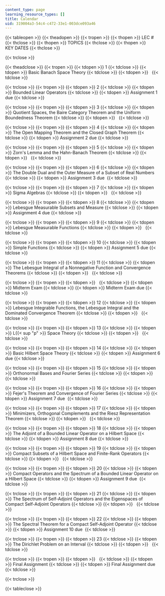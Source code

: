 ```yaml
---
content_type: page
learning_resource_types: []
title: Calendar
uid: 319004a3-54c4-c472-33e1-003dce093a46
---
```


{{< tableopen >}}
{{< theadopen >}}
{{< tropen >}}
{{< thopen >}}
LEC #
{{< thclose >}}
{{< thopen >}}
TOPICS
{{< thclose >}}
{{< thopen >}}
KEY DATES
{{< thclose >}}

{{< trclose >}}

{{< theadclose >}}
{{< tropen >}}
{{< tdopen >}}
1
{{< tdclose >}}
{{< tdopen >}}
Basic Banach Space Theory
{{< tdclose >}}
{{< tdopen >}}
 
{{< tdclose >}}

{{< trclose >}}
{{< tropen >}}
{{< tdopen >}}
2
{{< tdclose >}}
{{< tdopen >}}
Bounded Linear Operators
{{< tdclose >}}
{{< tdopen >}}
Assignment 1 due
{{< tdclose >}}

{{< trclose >}}
{{< tropen >}}
{{< tdopen >}}
3
{{< tdclose >}}
{{< tdopen >}}
Quotient Spaces, the Baire Category Theorem and the Uniform Boundedness Theorem
{{< tdclose >}}
{{< tdopen >}}
 
{{< tdclose >}}

{{< trclose >}}
{{< tropen >}}
{{< tdopen >}}
4
{{< tdclose >}}
{{< tdopen >}}
The Open Mapping Theorem and the Closed Graph Theorem
{{< tdclose >}}
{{< tdopen >}}
Assignment 2 due
{{< tdclose >}}

{{< trclose >}}
{{< tropen >}}
{{< tdopen >}}
5
{{< tdclose >}}
{{< tdopen >}}
Zorn's Lemma and the Hahn-Banach Theorem
{{< tdclose >}}
{{< tdopen >}}
 
{{< tdclose >}}

{{< trclose >}}
{{< tropen >}}
{{< tdopen >}}
6
{{< tdclose >}}
{{< tdopen >}}
The Double Dual and the Outer Measure of a Subset of Real Numbers
{{< tdclose >}}
{{< tdopen >}}
Assignment 3 due 
{{< tdclose >}}

{{< trclose >}}
{{< tropen >}}
{{< tdopen >}}
7
{{< tdclose >}}
{{< tdopen >}}
Sigma Algebras
{{< tdclose >}}
{{< tdopen >}}
 
{{< tdclose >}}

{{< trclose >}}
{{< tropen >}}
{{< tdopen >}}
8
{{< tdclose >}}
{{< tdopen >}}
Lebesgue Measurable Subsets and Measure
{{< tdclose >}}
{{< tdopen >}}
Assignment 4 due
{{< tdclose >}}

{{< trclose >}}
{{< tropen >}}
{{< tdopen >}}
9
{{< tdclose >}}
{{< tdopen >}}
Lebesgue Measurable Functions
{{< tdclose >}}
{{< tdopen >}}
 
{{< tdclose >}}

{{< trclose >}}
{{< tropen >}}
{{< tdopen >}}
10
{{< tdclose >}}
{{< tdopen >}}
Simple Functions
{{< tdclose >}}
{{< tdopen >}}
Assignment 5 due
{{< tdclose >}}

{{< trclose >}}
{{< tropen >}}
{{< tdopen >}}
11
{{< tdclose >}}
{{< tdopen >}}
The Lebesgue Integral of a Nonnegative Function and Convergence Theorems
{{< tdclose >}}
{{< tdopen >}}
 
{{< tdclose >}}

{{< trclose >}}
{{< tropen >}}
{{< tdopen >}}
 
{{< tdclose >}}
{{< tdopen >}}
Midterm Exam
{{< tdclose >}}
{{< tdopen >}}
Midterm Exam due
{{< tdclose >}}

{{< trclose >}}
{{< tropen >}}
{{< tdopen >}}
12
{{< tdclose >}}
{{< tdopen >}}
Lebesgue Integrable Functions, the Lebesgue Integral and the Dominated Convergence Theorem
{{< tdclose >}}
{{< tdopen >}}
 
{{< tdclose >}}

{{< trclose >}}
{{< tropen >}}
{{< tdopen >}}
13
{{< tdclose >}}
{{< tdopen >}}
L{{< sup "p" >}} Space Theory
{{< tdclose >}}
{{< tdopen >}}
 
{{< tdclose >}}

{{< trclose >}}
{{< tropen >}}
{{< tdopen >}}
14
{{< tdclose >}}
{{< tdopen >}}
Basic Hilbert Space Theory
{{< tdclose >}}
{{< tdopen >}}
Assignment 6 due
{{< tdclose >}}

{{< trclose >}}
{{< tropen >}}
{{< tdopen >}}
15
{{< tdclose >}}
{{< tdopen >}}
Orthonormal Bases and Fourier Series
{{< tdclose >}}
{{< tdopen >}}
 
{{< tdclose >}}

{{< trclose >}}
{{< tropen >}}
{{< tdopen >}}
16
{{< tdclose >}}
{{< tdopen >}}
Fejer's Theorem and Convergence of Fourier Series
{{< tdclose >}}
{{< tdopen >}}
Assignment 7 due 
{{< tdclose >}}

{{< trclose >}}
{{< tropen >}}
{{< tdopen >}}
17
{{< tdclose >}}
{{< tdopen >}}
Minimizers, Orthogonal Complements and the Riesz Representation Theorem
{{< tdclose >}}
{{< tdopen >}}
 
{{< tdclose >}}

{{< trclose >}}
{{< tropen >}}
{{< tdopen >}}
18
{{< tdclose >}}
{{< tdopen >}}
The Adjoint of a Bounded Linear Operator on a Hilbert Space
{{< tdclose >}}
{{< tdopen >}}
Assignment 8 due
{{< tdclose >}}

{{< trclose >}}
{{< tropen >}}
{{< tdopen >}}
19
{{< tdclose >}}
{{< tdopen >}}
Compact Subsets of a Hilbert Space and Finite-Rank Operators
{{< tdclose >}}
{{< tdopen >}}
 
{{< tdclose >}}

{{< trclose >}}
{{< tropen >}}
{{< tdopen >}}
20
{{< tdclose >}}
{{< tdopen >}}
Compact Operators and the Spectrum of a Bounded Linear Operator on a Hilbert Space
{{< tdclose >}}
{{< tdopen >}}
Assignment 9 due 
{{< tdclose >}}

{{< trclose >}}
{{< tropen >}}
{{< tdopen >}}
21
{{< tdclose >}}
{{< tdopen >}}
The Spectrum of Self-Adjoint Operators and the Eigenspaces of Compact Self-Adjoint Operators
{{< tdclose >}}
{{< tdopen >}}
 
{{< tdclose >}}

{{< trclose >}}
{{< tropen >}}
{{< tdopen >}}
22
{{< tdclose >}}
{{< tdopen >}}
The Spectral Theorem for a Compact Self-Adjoint Operator
{{< tdclose >}}
{{< tdopen >}}
Assignment 10 due 
{{< tdclose >}}

{{< trclose >}}
{{< tropen >}}
{{< tdopen >}}
23
{{< tdclose >}}
{{< tdopen >}}
The Dirichlet Problem on an Interval
{{< tdclose >}}
{{< tdopen >}}
 
{{< tdclose >}}

{{< trclose >}}
{{< tropen >}}
{{< tdopen >}}
 
{{< tdclose >}}
{{< tdopen >}}
Final Assignment
{{< tdclose >}}
{{< tdopen >}}
Final Assignment due
{{< tdclose >}}

{{< trclose >}}

{{< tableclose >}}
